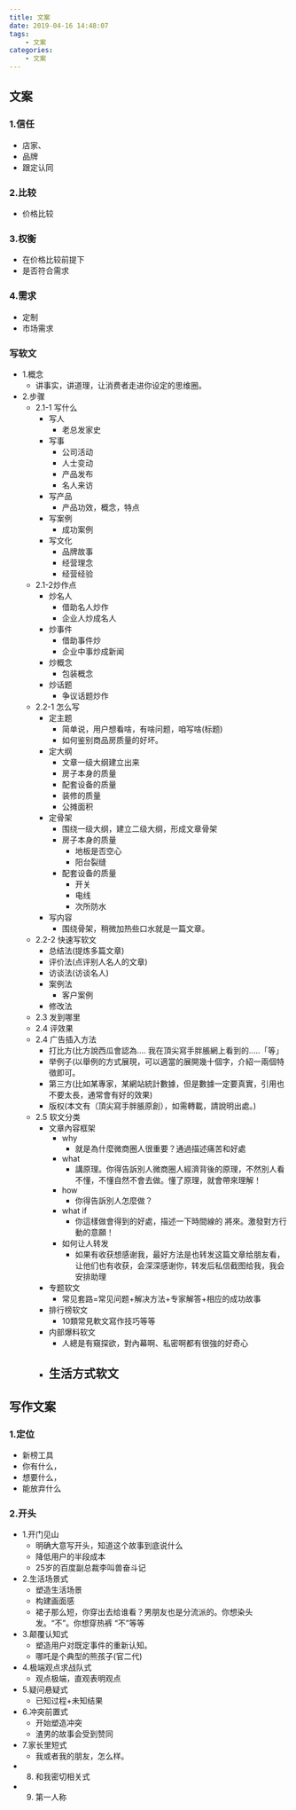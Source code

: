 ```yaml
---
title: 文案
date: 2019-04-16 14:48:07
tags:
    - 文案
categories:
    - 文案
---
```

## 文案

### 1.信任
- 店家、
- 品牌
- 跟定认同
### 2.比较
- 价格比较
### 3.权衡
- 在价格比较前提下
- 是否符合需求
### 4.需求
- 定制
- 市场需求
### 写软文
- 1.概念
    - 讲事实，讲道理，让消费者走进你设定的思维圈。
- 2.步骤
    - 2.1-1 写什么
        - 写人
            - 老总发家史
        - 写事
            - 公司活动
            - 人士变动
            - 产品发布
            - 名人来访
        - 写产品
            - 产品功效，概念，特点
        - 写案例
            - 成功案例
        - 写文化
            - 品牌故事
            - 经营理念
            - 经营经验
    - 2.1-2炒作点
        - 炒名人
            - 借助名人炒作
            - 企业人炒成名人
        - 炒事件
            - 借助事件炒
            - 企业中事炒成新闻
        - 炒概念
            - 包装概念
        - 炒话题
            - 争议话题炒作
    - 2.2-1 怎么写
        - 定主题
            - 简单说，用户想看啥，有啥问题，咱写啥(标题)
            - 如何鉴别商品房质量的好坏。
        - 定大纲
            - 文章一级大纲建立出来
            - 房子本身的质量
            - 配套设备的质量
            - 装修的质量
            - 公摊面积
        - 定骨架
            - 围绕一级大纲，建立二级大纲，形成文章骨架
            - 房子本身的质量
                - 地板是否空心
                - 阳台裂缝
            - 配套设备的质量
                - 开关
                - 电线
                - 次所防水
        - 写内容
            - 围绕骨架，稍微加热些口水就是一篇文章。
    - 2.2-2 快速写软文
        - 总结法(提炼多篇文章)
        - 评价法(点评别人名人的文章)
        - 访谈法(访谈名人)
        - 案例法
            - 客户案例
        - 修改法
    - 2.3 发到哪里
    - 2.4 评效果
    - 2.4 广告插入方法
        - 打比方(比方說西瓜會認為.... 我在頂尖寫手胖脹網上看到的.....「等」
        - 举例子(以舉例的方式展現，可以適當的展開幾十個字，介紹一兩個特徵即可。
        - 第三方(比如某專家，某網站統計數據，但是數據一定要真實，引用也不要太長，通常會有好的效果)
        - 版权(本文有（頂尖寫手胖脹原創），如需轉載，請說明出處。)
    - 2.5 软文分类
        - 文章內容框架
            - why
                - 就是為什麼微商圈人很重要？通過描述痛苦和好處
            - what
                - 講原理。你得告訴別人微商圈人經濟背後的原理，不然別人看不懂，不懂自然不會去做。懂了原理，就會帶來理解！
            - how 
                - 你得告訴別人怎麼做？
            - what if
                - 你這樣做會得到的好處，描述一下時間線的 將來。激發對方行動的意願！
            - 如何让人转发
                - 如果有收获想感谢我，最好方法是也转发这篇文章给朋友看，让他们也有收获，会深深感谢你，转发后私信截图给我，我会安排助理
        - 专题软文
            - 常见套路=常见问题+解决方法+专家解答+相应的成功故事
        - 排行榜软文
            - 10類常見軟文寫作技巧等等
        - 内部爆料软文
            - 人總是有窺探欲，對內幕啊、私密啊都有很強的好奇心
        - 生活方式软文
            - 
## 写作文案
### 1.定位
- 新榜工具
- 你有什么，
- 想要什么，
- 能放弃什么
### 2.开头
- 1.开门见山
    - 明确大意写开头，知道这个故事到底说什么
    - 降低用户的半段成本
    - 25岁的百度副总裁李叫兽奋斗记
- 2.生活场景式
    - 塑造生活场景
    - 构建画面感
    - 裙子那么短，你穿出去给谁看？男朋友也是分流派的。你想染头发。“不”。你想穿热裤
“不”等等
- 3.颠覆认知式
    - 塑造用户对既定事件的重新认知。
    - 哪吒是个典型的熊孩子(官二代)
- 4.极端观点求战队式
    - 观点极端，直观表明观点
- 5.疑问悬疑式
    - 已知过程+未知结果
- 6.冲突前置式
    - 开始塑造冲突
    - 渣男的故事会受到赞同
- 7.家长里短式
    - 我或者我的朋友，怎么样。
- 8. 和我密切相关式
- 9. 第一人称
